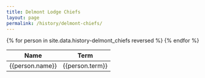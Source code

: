 ```yaml
---
title: Delmont Lodge Chiefs
layout: page
permalink: /history/delmont-chiefs/
---
```

<table class="table table-striped my-3">
  <thead>
    <tr>
      <th scope="col">Name</th>
      <th scope="col">Term</th>
    </tr>
  </thead>
  <tbody>
    {% for person in site.data.history-delmont_chiefs reversed %}
      <tr>
        <td>{{person.name}}</td>
        <td>{{person.term}}</td>
      </tr>
    {% endfor %}
  </tbody>
</table>
